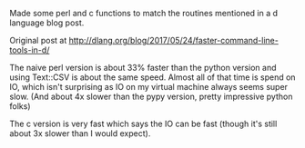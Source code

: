 Made some perl and c functions to match the routines mentioned in a d language blog post.

Original post at http://dlang.org/blog/2017/05/24/faster-command-line-tools-in-d/

The naive perl version is about 33% faster than the python version and using Text::CSV is
about the same speed. Almost all of that time is spend on IO, which isn't surprising as IO
on my virtual machine always seems super slow. (And about 4x slower than the pypy version,
pretty impressive python folks)

The c version is very fast which says the IO can be fast (though it's still about 3x
slower than I would expect).
